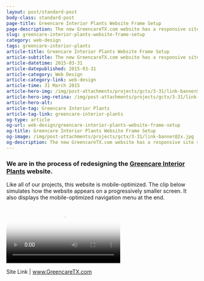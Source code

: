 ```yaml
---
layout: post/standard-post
body-class: standard-post
page-title: Greencare Interior Plants Website Frame Setup
page-description: The new GreencareTX.com website has a responsive site structure
slug: greencare-interior-plants-website-frame-setup
category: web-design
tags: greencare-interior-plants
article-title: Greencare Interior Plants Website Frame Setup
article-subtitle: The new GreencareTX.com website has a responsive site structure
article-datetime: 2015-03-31
article-datepublished: 2015-03-31
article-category: Web Design
article-category-link: web-design
article-time: 31 March 2015
article-hero-img: /img/post-attachments/projects/gctx/3-31/link-banner@2x.jpg
article-hero-img-retina: /img/post-attachments/projects/gctx/3-31/link-banner@2x.jpg
article-hero-alt: 
article-tag: Greencare Interior Plants
article-tag-link: greencare-interior-plants
og-type: article
og-url: web-design/greencare-interior-plants-website-frame-setup
og-title: Greencare Interior Plants Website Frame Setup
og-image: /img/post-attachments/projects/gctx/3-31/link-banner@2x.jpg
og-description: The new GreencareTX.com website has a responsive site structure
---
```

<div class="row margin-bottom">
	<h3 class="margin-bottom">We are in the process of redesigning the <a href="http://greencaretx.com" class="simple" target="_blank">Greencare Interior Plants</a> website.</h3>
	<p>Like all of our projects, this website is mobile-optimized. The clip below simulates how the website appears on a progressively smaller screen. It also displays the mobile-optimized navigation menu at the end.</p>
</div>
<div class="row margin-bottom">
	<video id="shrinking-greencare-browser" autoplay loop preload="auto" poster="{{ site.blog_cdn }}/img/post-attachments/projects/gctx/3-31/vid/poster.png" >
		<source src="{{ site.blog_cdn }}/img/post-attachments/projects/gctx/3-31/vid/browser-response.mp4" type="video/mp4">
		<source src="{{ site.blog_cdn }}/img/post-attachments/projects/gctx/3-31/vid/browser-response.ogv" type="video/webm">
		<source src="{{ site.blog_cdn }}/img/post-attachments/projects/gctx/3-31/vid/browser-response.webm" type="video/ogg" >
	</video>
</div>
<div class="row">
	<p class="header">Site Link | <a href="http://greencaretx.com" class="simple" target="_blank">www.GreencareTX.com</a></p>
</div>